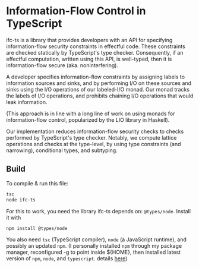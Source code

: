 # Information-Flow Control in TypeScript

ifc-ts is a library that provides developers with an API
for specifying information-flow security constraints in
effectful code. These constraints are checked statically
by TypeScript's type checker. Consequently, if an effectful
computation, written using this API, is well-typed, then it
is information-flow secure (aka. noninterfering).

A developer specifies information-flow constraints by 
assigning labels to information sources and sinks, and
by performing I/O on these sources and sinks using the 
I/O operations of our labeled-I/O monad. Our monad 
tracks the labels of I/O operations, and prohibits 
chaining I/O operations that would leak information.

(This approach is in line with a long line of work on 
using monads for information-flow control, popularized
by the LIO library in Haskell).

Our implementation reduces information-flow security 
checks to checks performed by TypeScript's type checker.
Notably, we compute lattice operations and checks at the
type-level, by using type constraints (and narrowing),
conditional types, and subtyping.

## Build

To compile & run this file:

```sh
tsc
node ifc-ts
```

For this to work, you need the library ifc-ts depends on:
`@types/node`. Install it with

```sh
npm install @types/node
```

You also need `tsc` (TypeScript compiler), `node` (a 
JavaScript runtime), and possibly an updated `npm`.
(I personally installed `npm` through my package manager,
reconfigured -g to point inside ${HOME}, then installed 
latest version of `npm`, `node`, and `typescript`. details
[here](https://github.com/sindresorhus/guides/blob/main/npm-global-without-sudo.md))

